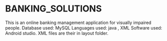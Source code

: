 # BANKING_SOLUTIONS
This is an online banking management application for visually impaired people. 
Database used: MySQL
Languages used: java , XML 
Software used: Android studio.
XML files are their in layout folder.

